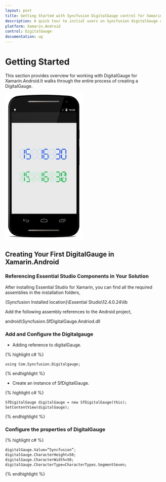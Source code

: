 ```yaml
---
layout: post
title: Getting Started with Syncfusion DigitalGauge control for Xamarin.Android
description: A quick tour to initial users on Syncfusion digitalGauge control for Xamarin.Android platform 
platform: Xamarin.Android
control: DigitalGauge
documentation: ug
---
```


# Getting Started

This section provides overview for working with DigitalGauge for Xamarin.Android.It walks through the entire process of creating a DigitalGauge.

![](images/Studio.png)

## Creating Your First DigitalGauge in Xamarin.Android

### Referencing Essential Studio Components in Your Solution

After installing Essential Studio for Xamarin, you can find all the required assemblies in the installation folders,

{Syncfusion Installed location}\Essential Studio\12.4.0.24\lib

Add the following assembly references to the Android project,

android\Syncfusion.SfDigitalGauge.Andriod.dll

### Add and Configure the Digitalgauge

* Adding reference to digitalGauge.

{% highlight c# %}

	using Com.Syncfusion.Digitalgauge; 

{% endhighlight %}

* Create an instance of SfDigitalGauge.

{% highlight c# %}

	SfDigitalGauge digitalGauge = new SfDigitalGauge(this);
	SetContentView(digitalGauge);
	
{% endhighlight %}

### Configure the properties of DigitalGauge

{% highlight c# %}

	digitalGauge.Value=”Syncfusion”;
	digitalGauge.CharacterHeight=50;
	digitalGauge.CharacterWidth=50;
	digitalGauge.CharacterType=CharacterTypes.SegmentSeven;

{% endhighlight %}



